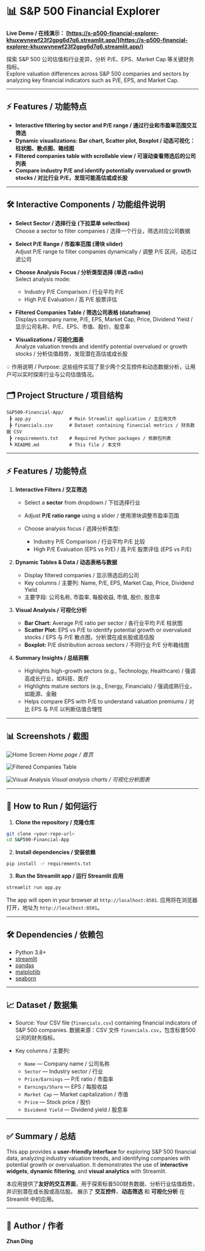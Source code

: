 # 📊 S&P 500 Financial Explorer

**Live Demo / 在线演示： [https://s-p500-financial-explorer-khuxwvnewf23f2gpg6d7q6.streamlit.app/](https://s-p500-financial-explorer-khuxwvnewf23f2gpg6d7q6.streamlit.app/)**

探索 S&P 500 公司估值和行业差异，分析 P/E、EPS、Market Cap 等关键财务指标。  
Explore valuation differences across S&P 500 companies and sectors by analyzing key financial indicators such as P/E, EPS, and Market Cap.

---

## ⚡ Features / 功能特点

- **Interactive filtering by sector and P/E range / 通过行业和市盈率范围交互筛选**  
- **Dynamic visualizations: Bar chart, Scatter plot, Boxplot / 动态可视化：柱状图、散点图、箱线图**  
- **Filtered companies table with scrollable view / 可滚动查看筛选后的公司列表**  
- **Compare industry P/E and identify potentially overvalued or growth stocks / 对比行业 P/E，发现可能高估或成长股**

---

## 🛠 Interactive Components / 功能组件说明

- **Select Sector / 选择行业 (下拉菜单 selectbox)**  
  Choose a sector to filter companies / 选择一个行业，筛选对应公司数据

- **Select P/E Range / 市盈率范围 (滑块 slider)**  
  Adjust P/E range to filter companies dynamically / 调整 P/E 区间，动态过滤公司

- **Choose Analysis Focus / 分析类型选择 (单选 radio)**  
  Select analysis mode:  
  - Industry P/E Comparison / 行业平均 P/E  
  - High P/E Evaluation / 高 P/E 股票评估

- **Filtered Companies Table / 筛选公司表格 (dataframe)**  
  Displays company name, P/E, EPS, Market Cap, Price, Dividend Yield / 显示公司名称、P/E、EPS、市值、股价、股息率

- **Visualizations / 可视化图表**  
  Analyze valuation trends and identify potential overvalued or growth stocks / 分析估值趋势，发现潜在高估或成长股


💡 作用说明 / Purpose:
这些组件实现了至少两个交互控件和动态数据分析，让用户可以实时探索行业与公司估值情况。

## 🗂 Project Structure / 项目结构

```
S&P500-Financial-App/
 ┣ app.py              # Main Streamlit application / 主应用文件
 ┣ financials.csv      # Dataset containing financial metrics / 财务数据 CSV
 ┣ requirements.txt    # Required Python packages / 依赖包列表
 ┗ README.md           # This file / 本文件
```

---

## ⚡ Features / 功能特点

1. **Interactive Filters / 交互筛选**

   * Select a **sector** from dropdown / 下拉选择行业
   * Adjust **P/E ratio range** using a slider / 使用滑块调整市盈率范围
   * Choose analysis focus / 选择分析类型:

     * Industry P/E Comparison / 行业平均 P/E 比较
     * High P/E Evaluation (EPS vs P/E) / 高 P/E 股票评估 (EPS vs P/E)

2. **Dynamic Tables & Data / 动态表格与数据**

   * Display filtered companies / 显示筛选后的公司
   * Key columns / 主要列: Name, P/E, EPS, Market Cap, Price, Dividend Yield
   * 主要字段: 公司名称, 市盈率, 每股收益, 市值, 股价, 股息率

3. **Visual Analysis / 可视化分析**

   * **Bar Chart:** Average P/E ratio per sector / 各行业平均 P/E 柱状图
   * **Scatter Plot:** EPS vs P/E to identify potential growth or overvalued stocks / EPS 与 P/E 散点图，分析潜在成长股或高估股
   * **Boxplot:** P/E distribution across sectors / 不同行业 P/E 分布箱线图

4. **Summary Insights / 总结洞察**

   * Highlights high-growth sectors (e.g., Technology, Healthcare) / 强调高成长行业，如科技、医疗
   * Highlights mature sectors (e.g., Energy, Financials) / 强调成熟行业，如能源、金融
   * Helps compare EPS with P/E to understand valuation premiums / 对比 EPS 与 P/E 以判断估值合理性

---

## 📊 Screenshots / 截图

![Home Screen](images/屏幕截图_23-10-2025_162128_localhost.jpeg)
*Home page / 首页*

![Filtered Companies Table](images/屏幕截图_23-10-2025_162144_localhost.jpeg)


![Visual Analysis](images/屏幕截图_23-10-2025_162159_localhost.jpeg)
*Visual analysis charts / 可视化分析图表*

---

## 🚀 How to Run / 如何运行

1. **Clone the repository / 克隆仓库**

```bash
git clone <your-repo-url>
cd S&P500-Financial-App
```

2. **Install dependencies / 安装依赖**

```bash
pip install -r requirements.txt
```

3. **Run the Streamlit app / 运行 Streamlit 应用**

```bash
streamlit run app.py
```

The app will open in your browser at `http://localhost:8501`.
应用将在浏览器打开，地址为 `http://localhost:8501`。

---

## 🛠 Dependencies / 依赖包

* Python 3.8+
* [streamlit](https://streamlit.io/)
* [pandas](https://pandas.pydata.org/)
* [matplotlib](https://matplotlib.org/)
* [seaborn](https://seaborn.pydata.org/)

---

## 📈 Dataset / 数据集

* Source: Your CSV file (`financials.csv`) containing financial indicators of S&P 500 companies.
  数据来源：CSV 文件 `financials.csv`，包含标普500公司的财务指标。
* Key columns / 主要列:

  * `Name` — Company name / 公司名称
  * `Sector` — Industry sector / 行业
  * `Price/Earnings` — P/E ratio / 市盈率
  * `Earnings/Share` — EPS / 每股收益
  * `Market Cap` — Market capitalization / 市值
  * `Price` — Stock price / 股价
  * `Dividend Yield` — Dividend yield / 股息率

---

## ✅ Summary / 总结

This app provides a **user-friendly interface** for exploring S&P 500 financial data, analyzing industry valuation trends, and identifying companies with potential growth or overvaluation.
It demonstrates the use of **interactive widgets**, **dynamic filtering**, and **visual analytics** with Streamlit.

本应用提供了**友好的交互界面**，用于探索标普500财务数据、分析行业估值趋势，并识别潜在成长股或高估股。
展示了 **交互控件**、**动态筛选** 和 **可视化分析** 在 Streamlit 中的应用。

---

## 📌 Author / 作者

**Zhan Ding**

